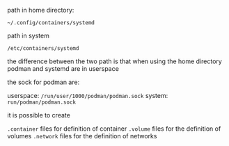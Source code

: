 
path in home directory:
```
~/.config/containers/systemd
```

path in system
```
/etc/containers/systemd
```

the difference between the two path is that when using the home directory podman and systemd are in userspace 

the sock for podman are:

userspace: `/run/user/1000/podman/podman.sock`
system: `run/podman/podman.sock`



it is possible to create 

`.container` files for definition of container
`.volume` files for the definition of volumes
`.network` files for the definition of networks
